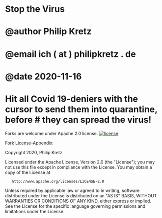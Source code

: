 # Stop the Virus
# @author   Philip Kretz
# @email    ich ( at ) philipkretz . de
# @date     2020-11-16
# Hit all Covid 19-deniers with the cursor to send them into quarantine, before # they can spread the virus!

Forks are welcome under Apache 2.0 license.
[![license](https://img.shields.io/badge/license-ASF2-blue.svg)](http://www.apache.org/licenses/LICENSE-2.0)

   Fork License-Appendix:

   Copyright 2020, Philip Kretz

   Licensed under the Apache License, Version 2.0 (the "License");
   you may not use this file except in compliance with the License.
   You may obtain a copy of the License at

       http://www.apache.org/licenses/LICENSE-2.0

   Unless required by applicable law or agreed to in writing, software
   distributed under the License is distributed on an "AS IS" BASIS,
   WITHOUT WARRANTIES OR CONDITIONS OF ANY KIND, either express or implied.
   See the License for the specific language governing permissions and
   limitations under the License.

